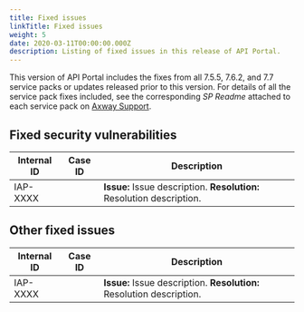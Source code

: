 ```yaml
---
title: Fixed issues
linkTitle: Fixed issues
weight: 5
date: 2020-03-11T00:00:00.000Z
description: Listing of fixed issues in this release of API Portal.
---
```

This version of API Portal includes the fixes from all 7.5.5, 7.6.2, and 7.7 service packs or updates released prior to this version. For details of all the service pack fixes included, see the corresponding _SP Readme_ attached to each service pack on [Axway Support](https://support.axway.com).

## Fixed security vulnerabilities

<!-- TODO copy and paste the list from confluence -->

| Internal ID | Case ID | Description                                                                                                                                                                                     |
| ----------- | ------- | ----------------------------------------------------------------------------------------------------------------------------------------------------------------------------------------------- |
| IAP-XXXX    |         | **Issue:** Issue description. **Resolution:** Resolution description.                                                          |

## Other fixed issues

| Internal ID | Case ID  | Description                                                                                                                                                                                                                                      |
| ----------- | -------- | ------------------------------------------------------------------------------------------------------------------------------------------------------------------------------------------------------------------------------------------------ |
| IAP-XXXX    |         | **Issue:** Issue description. **Resolution:** Resolution description.                                                          |
